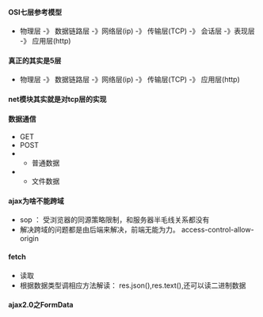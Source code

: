 #### OSI七层参考模型
- 物理层 -》 数据链路层 -》网络层(ip) -》 传输层(TCP) -》 会话层 -》表现层 -》 应用层(http)
#### 真正的其实是5层 
- 物理层 -》 数据链路层 -》网络层(ip) -》 传输层(TCP) -》 应用层(http)
#### net模块其实就是对tcp层的实现
#### 数据通信
- GET
- POST
- - 普通数据
- - 文件数据
#### ajax为啥不能跨域
- sop ： 受浏览器的同源策略限制，和服务器半毛线关系都没有
- 解决跨域的问题都是由后端来解决，前端无能为力。 access-control-allow-origin
#### fetch
- 读取
- 根据数据类型调相应方法解读： res.json(),res.text(),还可以读二进制数据
#### ajax2.0之FormData